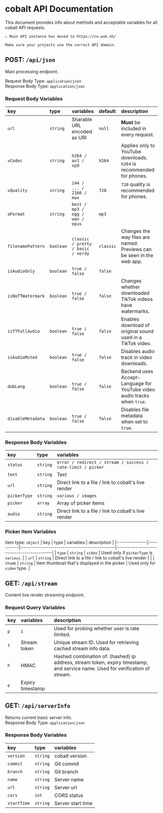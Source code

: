 # cobalt API Documentation
This document provides info about methods and acceptable variables for all cobalt API requests.<br>

```
⚠️ Main API instance has moved to https://co.wuk.sh/

Make sure your projects use the correct API domain.
```

## POST: ``/api/json``
Main processing endpoint.<br>

Request Body Type: ``application/json``<br>
Response Body Type: ``application/json``

### Request Body Variables
| key                 | type        | variables                            | default     | description                                                                    |
|:--------------------|:------------|:-------------------------------------|:------------|:-------------------------------------------------------------------------------|
| ``url``             | ``string``  | Sharable URL encoded as URI          | ``null``    | **Must** be included in every request.                                         |
| ``vCodec``          | ``string``  | ``h264 / av1 / vp9``                 | ``h264``    | Applies only to YouTube downloads. ``h264`` is recommended for phones.         |
| ``vQuality``        | ``string``  | ``144 / ... / 2160 / max``           | ``720``     | ``720`` quality is recommended for phones.                                     |
| ``aFormat``         | ``string``  | ``best / mp3 / ogg / wav / opus``    | ``mp3``     |                                                                                |
| ``filenamePattern`` | ``boolean`` | ``classic / pretty / basic / nerdy`` | ``classic`` | Changes the way files are named. Previews can be seen in the web app.          |
| ``isAudioOnly``     | ``boolean`` | ``true / false``                     | ``false``   |                                                                                |
| ``isNoTTWatermark`` | ``boolean`` | ``true / false``                     | ``false``   | Changes whether downloaded TikTok videos have watermarks.                      |
| ``isTTFullAudio``   | ``boolean`` | ``true / false``                     | ``false``   | Enables download of original sound used in a TikTok video.                     |
| ``isAudioMuted``    | ``boolean`` | ``true / false``                     | ``false``   | Disables audio track in video downloads.                                       |
| ``dubLang``         | ``boolean`` | ``true / false``                     | ``false``   | Backend uses Accept-Language for YouTube video audio tracks when ``true``.     |
| ``disableMetadata`` | ``boolean`` | ``true / false``                     | ``false``   | Disables file metadata when set to ``true``.                                   |

### Response Body Variables
| key            | type       | variables                                                     |
|:---------------|:-----------|:--------------------------------------------------------------|
| ``status``     | ``string`` | ``error / redirect / stream / success / rate-limit / picker`` |
| ``text``       | ``string`` | Text                                                          |
| ``url``        | ``string`` | Direct link to a file / link to cobalt's live render               |
| ``pickerType`` | ``string`` | ``various / images``                                          |
| ``picker``     | ``array``  | Array of picker items                                         |
| ``audio``      | ``string`` | Direct link to a file / link to cobalt's live render               |

### Picker Item Variables
Item type: ``object``
| key            | type       | variables                                       | description                                 |
|:---------------|:-----------|:------------------------------------------------|:--------------------------------------------|
| ``type``       | ``string`` | ``video``                                       | Used only if ``pickerType`` is ``various``. |
| ``url``        | ``string`` | Direct link to a file / link to cobalt's live render |                                             |
| ``thumb``      | ``string`` | Item thumbnail that's displayed in the picker   | Used only for ``video`` type.               |

## GET: ``/api/stream``
Content live render streaming endpoint.<br>

### Request Query Variables
| key     | variables        | description                                                                                                                    |
|:--------|:-----------------|:-------------------------------------------------------------------------------------------------------------------------------|
| ``p``   | ``1``            | Used for probing whether user is rate limited.                                                                                 |
| ``t``   | Stream token     | Unique stream ID. Used for retrieving cached stream info data.                                                                 |
| ``h``   | HMAC             | Hashed combination of: (hashed) ip address, stream token, expiry timestamp, and service name. Used for verification of stream. |
| ``e``   | Expiry timestamp |                                                                                                                                |

## GET: ``/api/serverInfo``
Returns current basic server info.<br>
Response Body Type: ``application/json``

### Response Body Variables
| key           | type       | variables         |
|:--------------|:-----------|:------------------|
| ``version``   | ``string`` | cobalt version    |
| ``commit``    | ``string`` | Git commit        |
| ``branch``    | ``string`` | Git branch        |
| ``name``      | ``string`` | Server name       |
| ``url``       | ``string`` | Server url        |
| ``cors``      | ``int``    | CORS status       |
| ``startTime`` | ``string`` | Server start time |
